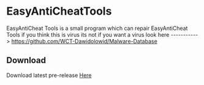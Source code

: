 # EasyAntiCheatTools
EasyAntiCheat Tools is a small program which can repair EasyAntiCheat Tools if you think this is virus its not if you want a virus look here
-----------> https://github.com/WCT-Dawidolowid/Malware-Database
## Download
Download latest pre-release [Here]([https://pages.github.com/](https://github.com/WCT-Dawidolowid/EasyAntiCheatTools/releases/tag/Tool))
